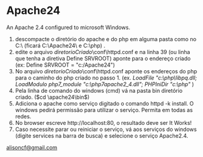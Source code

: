 # Apache24

An Apache 2.4 configured to microsoft Windows.

 1. descompacte o diretório do apache e do php em alguma pasta como no C:\ (ficará C:\Apache24\ e C:\php) .
 2. edite o arquivo $diretorioCriado$\conf\httpd.conf e na linha 39 (ou linha que tenha a diretiva Define SRVROOT) aponte para o endereço criado (ex: Define SRVROOT = "c:/Apache24") 
 3. No arquivo $diretorioCriado$\conf\httpd.conf aponte os endereços do php para o caminho do php criado no passo 1. (ex. <i>LoadFile "c:\php\libpq.dll; LoadModulo php7_module "c:\php7apache2_4.dll"; PHPIniDir "c:\php" </i>) 
 5. Pela linha de comando do windows (cmd) vá na pasta bin diretório criado. ($cd \apache24\bin$)
 6. Adiciona o apache como serviço digitado o comando httpd -k install. O windows pedirá permissão para utilizar o serviço. Permita em todas as redes.
 7. No browser escreve http://localhost:80, o resultado deve ser It Works!
 8. Caso necessite parar ou reiniciar o serviço, vá aos serviços do windows (digite services na barra de busca) e selecione o serviço Apache2.4. 


alisoncf@gmail.com
